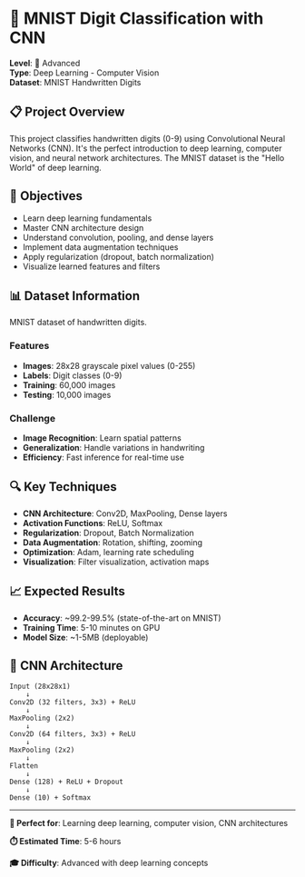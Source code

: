 # 🔢 MNIST Digit Classification with CNN

**Level**: 🔴 Advanced  
**Type**: Deep Learning - Computer Vision  
**Dataset**: MNIST Handwritten Digits

## 📋 Project Overview

This project classifies handwritten digits (0-9) using Convolutional Neural Networks (CNN). It's the perfect introduction to deep learning, computer vision, and neural network architectures. The MNIST dataset is the "Hello World" of deep learning.

## 🎯 Objectives

- Learn deep learning fundamentals
- Master CNN architecture design
- Understand convolution, pooling, and dense layers
- Implement data augmentation techniques
- Apply regularization (dropout, batch normalization)
- Visualize learned features and filters

## 📊 Dataset Information

MNIST dataset of handwritten digits.

### Features
- **Images**: 28x28 grayscale pixel values (0-255)
- **Labels**: Digit classes (0-9)
- **Training**: 60,000 images
- **Testing**: 10,000 images

### Challenge
- **Image Recognition**: Learn spatial patterns
- **Generalization**: Handle variations in handwriting
- **Efficiency**: Fast inference for real-time use

## 🔍 Key Techniques

- **CNN Architecture**: Conv2D, MaxPooling, Dense layers
- **Activation Functions**: ReLU, Softmax
- **Regularization**: Dropout, Batch Normalization
- **Data Augmentation**: Rotation, shifting, zooming
- **Optimization**: Adam, learning rate scheduling
- **Visualization**: Filter visualization, activation maps

## 📈 Expected Results

- **Accuracy**: ~99.2-99.5% (state-of-the-art on MNIST)
- **Training Time**: 5-10 minutes on GPU
- **Model Size**: ~1-5MB (deployable)

## 🧠 CNN Architecture

```
Input (28x28x1)
    ↓
Conv2D (32 filters, 3x3) + ReLU
    ↓
MaxPooling (2x2)
    ↓
Conv2D (64 filters, 3x3) + ReLU
    ↓
MaxPooling (2x2)
    ↓
Flatten
    ↓
Dense (128) + ReLU + Dropout
    ↓
Dense (10) + Softmax
```

---

**🎯 Perfect for**: Learning deep learning, computer vision, CNN architectures

**⏱️ Estimated Time**: 5-6 hours

**🎓 Difficulty**: Advanced with deep learning concepts
